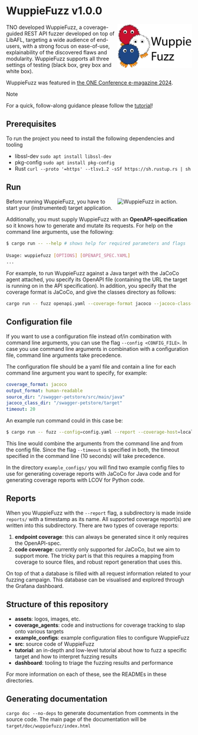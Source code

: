 # WuppieFuzz v1.0.0

<picture>
  <source media="(prefers-color-scheme: dark)" srcset="assets/WuppieFuzz-dark.svg">
  <source media="(prefers-color-scheme: light)" srcset="assets/WuppieFuzz.svg">
  <img alt="Logo of WuppieFuzz." src="assets/WuppieFuzz.svg" width="40%" min-width="250px" align="right">
</picture>

TNO developed WuppieFuzz, a coverage-guided REST API fuzzer developed on top of
LibAFL, targeting a wide audience of end-users, with a strong focus on
ease-of-use, explainability of the discovered flaws and modularity. WuppieFuzz
supports all three settings of testing (black box, grey box and white box).

WuppieFuzz was featured in
[the ONE Conference e-magazine 2024](https://emagazine.one-conference.nl/2024/finally-validate-your-publicly-exposed-interfaces-with-ease/).

> [!NOTE]  
> For a quick, follow-along guidance please follow the [tutorial](./tutorial)!

## Prerequisites

To run the project you need to install the following dependencies and tooling

- libssl-dev `sudo apt install libssl-dev`
- pkg-config `sudo apt install pkg-config`
- Rust `curl --proto '=https' --tlsv1.2 -sSf https://sh.rustup.rs | sh`

## Run

<picture>
  <img alt="WuppieFuzz in action." src="assets/WuppieFuzz-action.jfif" width="40%" min-width="250px" align="right">
</picture>

Before running WuppieFuzz, you have to start your (instrumented) target
application.

Additionally, you must supply WuppieFuzz with an **OpenAPI-specification** so it
knows how to generate and mutate its requests. For help on the command line
arguments, use the following:

```sh
$ cargo run -- --help # shows help for required parameters and flags

Usage: wuppiefuzz [OPTIONS] [OPENAPI_SPEC.YAML]
...
```

For example, to run WuppieFuzz against a Java target with the JaCoCo agent
attached, you specify its OpenAPI file (containing the URL the target is running
on in the API specification). In addition, you specify that the coverage format
is JaCoCo, and give the classes directory as follows:

```sh
cargo run -- fuzz openapi.yaml --coverage-format jacoco --jacoco-class-dir ../Targets/app/target/classes/
```

## Configuration file

If you want to use a configuration file instead of/in combination with command
line arguments, you can use the flag `--config <CONFIG_FILE>`. In case you use
command line arguments in combination with a configuration file, command line
arguments take precedence.

The configuration file should be a yaml file and contain a line for each command
line argument you want to specify, for example:

```yaml
coverage_format: jacoco
output_format: human-readable
source_dir: "/swagger-petstore/src/main/java"
jacoco_class_dir: "/swagger-petstore/target"
timeout: 20
```

An example run command could in this case be:

```sh
$ cargo run -- fuzz --config=config.yaml --report --coverage-host=localhost:6300 --timeout=10 ./openapi.yaml
```

This line would combine the arguments from the command line and from the config
file. Since the flag `--timeout` is specified in both, the timeout specified in
the command line (10 seconds) will take precedence.

In the directory `example_configs/` you will find two example config files to
use for generating coverage reports with JaCoCo for Java code and for generating
coverage reports with LCOV for Python code.

## Reports

When you WuppieFuzz with the `--report` flag, a subdirectory is made inside
`reports/` with a timestamp as its name. All supported coverage report(s) are
written into this subdirectory. There are two types of coverage reports:

1. **endpoint coverage**: this can always be generated since it only requires
   the OpenAPI-spec.
2. **code coverage**: currently only supported for JaCoCo, but we aim to support
   more. The tricky part is that this requires a mapping from coverage to source
   files, and robust report generation that uses this.

On top of that a database is filled with all request information related to your
fuzzing campaign. This database can be visualised and explored through the
Grafana dashboard.

## Structure of this repository

- **assets**: logos, images, etc.
- **coverage_agents**: code and instructions for coverage tracking to slap onto
  various targets
- **example_configs**: example configuration files to configure WuppieFuzz
- **src**: source code of WuppieFuzz
- **tutorial**: an in-depth and low-level tutorial about how to fuzz a specific
  target and how to interpret fuzzing results
- **dashboard**: tooling to triage the fuzzing results and performance

For more information on each of these, see the READMEs in these directories.

## Generating documentation

`cargo doc --no-deps` to generate documentation from comments in the source
code. The main page of the documentation will be
`target/doc/wuppiefuzz/index.html`
